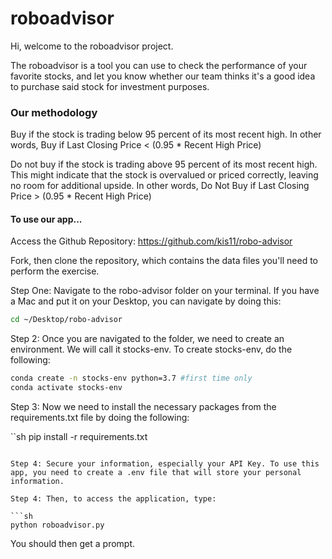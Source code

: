 # roboadvisor
 
 Hi, welcome to the roboadvisor project. 

 The roboadvisor is a tool you can use to check the performance of your favorite stocks, and let you know whether our team thinks it's a good idea to purchase said stock for investment purposes. 

 ### Our methodology
 
 Buy if the stock is trading below 95 percent of its most recent high. In other words, Buy if Last Closing Price < (0.95 * Recent High Price)
 
 Do not buy if the stock is trading above 95 percent of its most recent high. This might indicate that the stock is overvalued or priced correctly, leaving no room for additional upside. In other words, Do Not Buy if Last Closing Price > (0.95 * Recent High Price)

#### To use our app...

Access the Github Repository: https://github.com/kis11/robo-advisor

Fork, then clone the repository, which contains the data files you'll need to perform the exercise.

Step One: Navigate to the robo-advisor folder on your terminal. If you have a Mac and put it on your Desktop, you can navigate by doing this:

```sh
cd ~/Desktop/robo-advisor
```

Step 2: Once you are navigated to the folder, we need to create an environment. We will call it stocks-env. To create stocks-env, do the following: 

```sh
conda create -n stocks-env python=3.7 #first time only
conda activate stocks-env
```


Step 3: Now we need to install the necessary packages from the requirements.txt file by doing the following:

``sh
pip install -r requirements.txt
```

Step 4: Secure your information, especially your API Key. To use this app, you need to create a .env file that will store your personal information. 

Step 4: Then, to access the application, type:

```sh
python roboadvisor.py
```

You should then get a prompt. 


